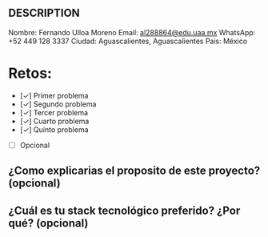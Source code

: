 ## DESCRIPTION

Nombre: Fernando Ulloa Moreno
Email: al288864@edu.uaa.mx
WhatsApp: +52 449 128 3337
Ciudad: Aguascalientes, Aguascalientes
Pais: México

# Retos:
  - [✓] Primer problema
  - [✓] Segundo problema
  - [✓] Tercer problema
  - [✓] Cuarto problema
  - [✓] Quinto problema
  - [ ] Opcional

## ¿Como explicarias el proposito de este proyecto? (opcional)


## ¿Cuál es tu stack tecnológico preferido? ¿Por qué? (opcional)